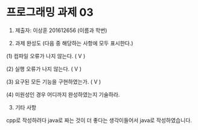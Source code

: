 # 프로그래밍 과제 03

1. 제출자: 이상훈 201612656  (이름과 학번)

2. 과제 완성도 (다음 중 해당하는 사항에 모두 표시한다.)

(1) 컴파일 오류가 나지 않는다. (  V  )

(2) 실행 오류가 나지 않는다. (  V  )

(3) 요구된 모든 기능을 구현하였는가. (   V  )

(4) 미원성인 경우 어디까지 완성하였는지 기술하라.



3. 기타 사항 

cpp로 작성하려다 java로 짜는 것이 더 좋다는 생각이들어서 java로 작성하였습니다. 
